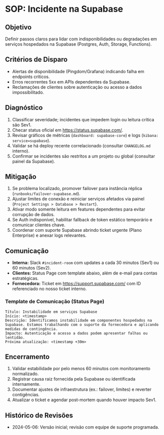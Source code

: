 # SOP: Incidente na Supabase

## Objetivo
Definir passos claros para lidar com indisponibilidades ou degradações em serviços hospedados na Supabase (Postgres, Auth, Storage, Functions).

## Critérios de Disparo
- Alertas de disponibilidade (Pingdom/Grafana) indicando falha em endpoints críticos.
- Erros recorrentes 5xx em APIs dependentes da Supabase.
- Reclamações de clientes sobre autenticação ou acesso a dados impossibilitado.

## Diagnóstico
1. Classificar severidade; incidentes que impedem login ou leitura crítica são Sev1.
2. Checar status oficial em <https://status.supabase.com/>.
3. Revisar gráficos de métricas (`dashboard: supabase-core`) e logs (`kibana: service=supabase`).
4. Validar se há deploy recente correlacionado (consultar `CHANGELOG.md` interno).
5. Confirmar se incidentes são restritos a um projeto ou global (consultar painel da Supabase).

## Mitigação
1. Se problema localizado, promover failover para instância réplica (`runbooks/failover-supabase.md`).
2. Ajustar limites de conexão e reiniciar serviços afetados via painel (`Project Settings > Database > Restart`).
3. Ativar modo somente leitura em features dependentes para evitar corrupção de dados.
4. Se Auth indisponível, habilitar fallback de token estático temporário e comunicar clientes chave.
5. Coordenar com suporte Supabase abrindo ticket urgente (Plano Enterprise) e anexar logs relevantes.

## Comunicação
- **Interna:** Slack `#incident-room` com updates a cada 30 minutos (Sev1) ou 60 minutos (Sev2).
- **Clientes:** Status Page com template abaixo, além de e-mail para contas estratégicas.
- **Fornecedora:** Ticket em <https://support.supabase.com/> com ID referenciado no nosso ticket interno.

### Template de Comunicação (Status Page)
```
Título: Instabilidade em serviços Supabase
Início: <timestamp>
Descrição: Identificamos instabilidade em componentes hospedados na Supabase. Estamos trabalhando com o suporte da fornecedora e aplicando medidas de contingência.
Impacto: Autenticação e acesso a dados podem apresentar falhas ou lentidão.
Próxima atualização: <timestamp +30m>
```

## Encerramento
1. Validar estabilidade por pelo menos 60 minutos com monitoramento normalizado.
2. Registrar causa raiz fornecida pela Supabase ou identificada internamente.
3. Documentar ajustes de infraestrutura (ex.: failover, limites) e reverter contigências.
4. Atualizar o ticket e agendar post-mortem quando houver impacto Sev1.

## Histórico de Revisões
- 2024-05-06: Versão inicial; revisão com equipe de suporte programada.
